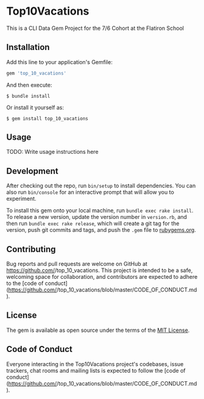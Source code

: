 # Top10Vacations

This is a CLI Data Gem Project for the 7/6 Cohort at the Flatiron School

## Installation

Add this line to your application's Gemfile:

```ruby
gem 'top_10_vacations'
```

And then execute:

    $ bundle install

Or install it yourself as:

    $ gem install top_10_vacations

## Usage

TODO: Write usage instructions here

## Development

After checking out the repo, run `bin/setup` to install dependencies. You can also run `bin/console` for an interactive prompt that will allow you to experiment.

To install this gem onto your local machine, run `bundle exec rake install`. To release a new version, update the version number in `version.rb`, and then run `bundle exec rake release`, which will create a git tag for the version, push git commits and tags, and push the `.gem` file to [rubygems.org](https://rubygems.org).

## Contributing

Bug reports and pull requests are welcome on GitHub at https://github.com/<github username>/top_10_vacations. This project is intended to be a safe, welcoming space for collaboration, and contributors are expected to adhere to the [code of conduct](https://github.com/<github username>/top_10_vacations/blob/master/CODE_OF_CONDUCT.md).


## License

The gem is available as open source under the terms of the [MIT License](https://opensource.org/licenses/MIT).

## Code of Conduct

Everyone interacting in the Top10Vacations project's codebases, issue trackers, chat rooms and mailing lists is expected to follow the [code of conduct](https://github.com/<github username>/top_10_vacations/blob/master/CODE_OF_CONDUCT.md).

